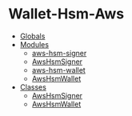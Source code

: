 # Wallet-Hsm-Aws

* [Globals](globals.md)
* [Modules](./)
  * [aws-hsm-signer](modules/_aws_hsm_signer_.md)
  * [AwsHsmSigner]()
  * [aws-hsm-wallet](modules/_aws_hsm_wallet_.md)
  * [AwsHsmWallet]()
* [Classes](./)
  * [AwsHsmSigner]()
  * [AwsHsmWallet]()


